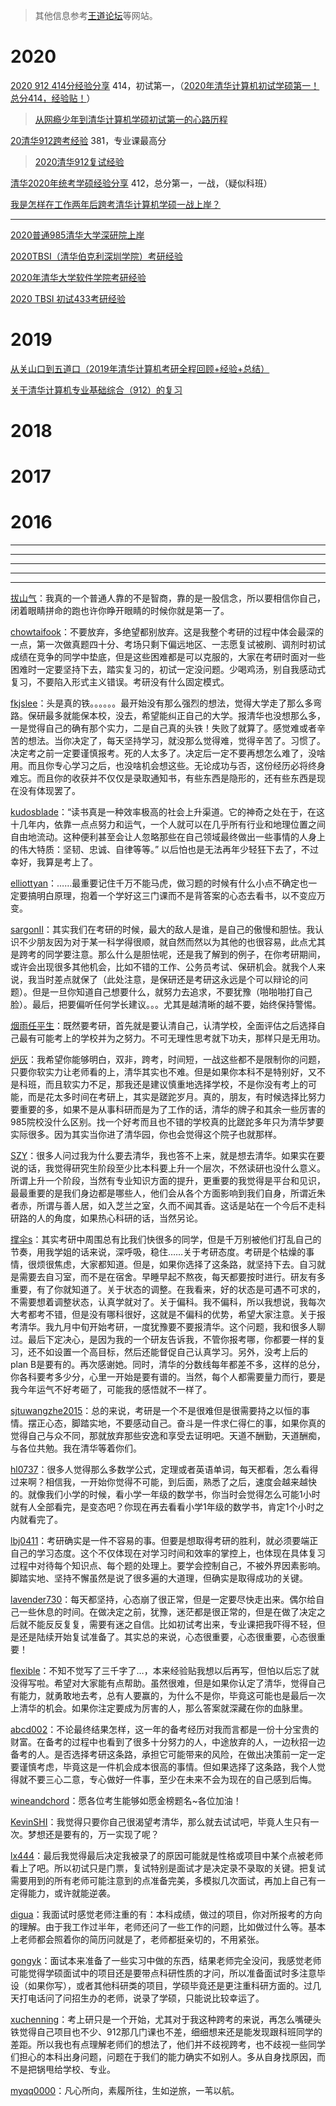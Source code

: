 > 其他信息参考[王道论坛](http://www.cskaoyan.com)等网站。

# 2020

[2020 912 414分经验分享](https://mp.weixin.qq.com/s?__biz=MzI1MjI1NjAzMw==&mid=2247483656&idx=1&sn=f28a28d263944a7db93203ab5dfbbd09&chksm=e9e7cb46de904250e42ab954522cc7364a7c260af8bbe26872b63758aed4b671f218546804e4&mpshare=1&scene=23&srcid=&sharer_sharetime=1590223178768&sharer_shareid=17c7b7fc3db02139c9a96b26b6e7a228#rd) 414，初试第一，（[2020年清华计算机初试学硕第一！总分414，经验贴！](http://www.cskaoyan.com/thread-659589-1-1.html)）

> [从网瘾少年到清华计算机学硕初试第一的心路历程](https://mp.weixin.qq.com/s?__biz=MzI1MjI1NjAzMw==&mid=2247483682&idx=1&sn=41e9592e6a207ef6cfdceb9fecd30f15&chksm=e9e7cb6cde90427a25f09c87b4b4ab8742bf9e9279de5a33e412ee9364a81a1e6860117c7578&mpshare=1&scene=23&srcid=&sharer_sharetime=1590596021816&sharer_shareid=266d6b3934d7bac6011e7d6a3629778b#rd)

[20清华912跨考经验](http://www.cskaoyan.com/thread-659676-1-1.html) 381，专业课最高分

> [2020清华912复试经验](http://www.cskaoyan.com/forum.php?mod=viewthread&tid=659735&fromuid=424920)

[清华2020年统考学硕经验分享](http://www.cskaoyan.com/thread-659653-1-1.html) 412，总分第一，一战，（疑似科班）

[我是怎样在工作两年后跨考清华计算机学硕一战上岸？](http://www.cskaoyan.com/forum.php?mod=viewthread&tid=659760&fromuid=424920)

----

[2020普通985清华大学深研院上岸](http://www.cskaoyan.com/thread-659502-1-1.html)

[2020TBSI（清华伯克利深圳学院）考研经验](http://www.cskaoyan.com/thread-659613-1-1.html)

[2020年清华大学软件学院考研经验](http://www.cskaoyan.com/thread-659643-1-1.html)

[2020 TBSI 初试433考研经验](http://cskaoyan.com/forum.php?mod=viewthread&tid=659712&fromuid=424920)

# 2019

[从关山口到五道口（2019年清华计算机考研全程回顾+经验+总结）](https://blog.csdn.net/zee_chao/article/details/88909444)

[关于清华计算机专业基础综合（912）的复习](https://xuanxuanblingbling.github.io/life/study/2018/12/29/912/)

# 2018

# 2017

# 2016



---

---

---

---

---

[拔山气](http://www.cskaoyan.com/space-uid-370822.html)：我真的一个普通人靠的不是智商，靠的是一股信念，所以要相信你自己，闭着眼睛拼命的跑也许你睁开眼睛的时候你就是第一了。

[chowtaifook](http://www.cskaoyan.com/space-uid-488313.html)：不要放弃，多绝望都别放弃。这是我整个考研的过程中体会最深的一点，第一次做真题四十分、考场只剩下偏远地区、一志愿复试被刷、调剂时初试成绩在竞争的同学中垫底，但是这些困难都是可以克服的，大家在考研时面对一些困难时一定要坚持下去，踏实复习的，初试一定没问题。少喝鸡汤，别自我感动式复习，不要陷入形式主义错误。考研没有什么固定模式。

[fkjslee](http://www.cskaoyan.com/space-uid-438514.html)：头是真的铁。。。。。。最开始没有那么强烈的想法，觉得大学走了那么多弯路。保研最多就能保本校，没去，希望能纠正自己的大学。报清华也没想那么多，一是觉得自己的确有那个实力，二是自己真的头铁！失败了就算了。感觉难或者辛苦的想法。当你决定了，每天坚持学习，就没那么觉得难，觉得辛苦了。习惯了。决定考之前一定要谨慎报考。死的人太多了。决定后一定不要再想怎么难了，没啥用。而且你专心学习之后，也没啥机会想这些。无论成功与否，这份经历必将终身难忘。而且你的收获并不仅仅是录取通知书，有些东西是隐形的，还有些东西是现在没有体现罢了。

[kudosblade](http://www.cskaoyan.com/space-uid-256330.html)：“读书真是一种效率极高的社会上升渠道。它的神奇之处在于，在这十几年内，依靠一点点努力和运气，一个人就可以在几乎所有行业和地理位置之间自由地流动。这种便利甚至会让人忽略那些在自己领域最终做出一些事情的人身上的伟大特质：坚韧、忠诚、自律等等。” 以后怕也是无法再年少轻狂下去了，不过幸好，我算是考上了。

[elliottyan](http://www.cskaoyan.com/space-uid-294395.html)：……最重要记住千万不能马虎，做习题的时候有什么小点不确定也一定要搞明白原理，抱着一个学好这三门课而不是背答案的心态去看书，以不变应万变。

[sargonII](http://www.cskaoyan.com/space-uid-285130.html)：其实我们在考研的时候，最大的敌人是谁，是自己的傲慢和胆怯。我认识不少朋友因为对于某一科学得很顺，就自然而然以为其他的也很容易，此点尤其是跨考的同学要注意。那么什么是胆怯呢，还是我了解到的例子，在你考研期间，或许会出现很多其他机会，比如不错的工作、公务员考试、保研机会。就我个人来说，我当时差点就保了（此处注意，是保研还是考研这永远是个可以辩论的问题）。但是一旦你知道自己想要什么，就努力去追求，不要犹豫（啪啪啪打自己脸）。最后，把要偏听任何学长建议。。。尤其是越清晰的越不要，始终保持警惕。

[烟雨任平生](http://www.cskaoyan.com/space-uid-353654.html)：既然要考研，首先就是要认清自己，认清学校，全面评估之后选择自己最有可能考上的学校并为之努力。不可无理性思考就下功夫，那样只是无用功。

[炉灰](http://www.cskaoyan.com/space-uid-480502.html)：我希望你能够明白，双非，跨考，时间短，一战这些都不是限制你的问题，只要你软实力让老师看的上，清华其实也不难。但是如果你本科不是特别好，又不是科班，而且软实力不足，那我还是建议慎重地选择学校，不是你没有考上的可能，而是花太多时间在考研上，其实是蹉跎岁月。真的，朋友，有时候选择比努力要重要的多，如果不是从事科研而是为了工作的话，清华的牌子和其余一些厉害的985院校没什么区别。找一个好考而且也不错的学校真的比蹉跎多年只为清华梦要实际很多。因为其实当你进了清华园，你也会觉得这个院子也就那样。

[SZY](http://www.cskaoyan.com/space-uid-257608.html)：很多人问过我为什么要去清华，我也答不上来，就是想去清华。如果实在要说的话，我觉得研究生阶段至少比本科要上升一个层次，不然读研也没什么意义。所谓上升一个阶段，当然有专业知识方面的提升，更重要的我觉得是平台和见识，最最重要的是我们身边都是哪些人，他们会从各个方面影响到我们自身，所谓近朱者赤，所谓与善人居，如入芝兰之室，久而不闻其香。这话是站在一个今后不走科研路的人的角度，如果热心科研的话，当然另论。

[撑伞s](http://www.cskaoyan.com/space-uid-245705.html)：其实考研中周围总有比我们快很多的同学，但是千万别被他们打乱自己的节奏，用我学姐的话来说，深呼吸，稳住……关于考研态度。考研是个枯燥的事情，很烦很焦虑，大家都知道。但是，如果你选择了这条路，就坚持下去。自习就是需要去自习室，而不是在宿舍。早睡早起不熬夜，每天都要按时进行。研友有多重要，有了你就知道了。关于状态的调整。在我看来，好的状态是可遇不可求的，不需要想着调整状态，认真学就对了。关于偏科。我不偏科，所以我想说，我每次大考都考不错，但是没有哪科很好，这就是不偏科的优势，希望大家注意。关于报考清华。我九月中旬开始考研，一度犹豫要不要报清华。这个问题，我和很多人聊过。最后下定决心，是因为我的一个研友告诉我，不管你报考哪，你都要一样的复习，还不如设置一个高目标，然后还能督促自己认真学习。另外，没考上后的plan B是要有的。再次感谢她。同时，清华的分数线每年都差不多，这样的总分，你各科要考多少分，心里一开始是要有谱的。当然，每个人都需要量力而行，要是我今年运气不好考砸了，可能我的感悟就不一样了。

[sjtuwangzhe2015](http://www.cskaoyan.com/space-uid-315821.html)：总的来说，考研是一个不是很难但是很需要持之以恒的事情。摆正心态，脚踏实地，不要感动自己。奋斗是一件求仁得仁的事，如果你真的觉得自己与众不同，那就放弃那些安逸和享受去证明吧。天道不酬勤，天道酬痴，与各位共勉。我在清华等着你们。

[hl0737](http://www.cskaoyan.com/space-uid-243209.html)：很多人觉得那么多数学公式，定理或者英语单词，每天都看，怎么看得过来啊？相信我，一开始你觉得不可能，到后面，熟悉了之后，速度会越来越快的。就像我们小学的时候，看小学一年级的数学书，你当时会觉得怎么可能1小时就有人全部看完，是变态吧？你现在再去看看小学1年级的数学书，肯定1个小时之内就看完了。

[lbj0411](http://www.cskaoyan.com/space-uid-251673.html)：考研确实是一件不容易的事。但要是想取得考研的胜利，就必须要端正自己的学习态度。这个不仅体现在对学习时间和效率的掌控上，也体现在具体复习过程中对待每个知识点、每个题的处理上。要学会控制自己，不被外界因素影响。脚踏实地、坚持不懈虽然是说了很多遍的大道理，但确实是取得成功的关键。

[lavender730](http://www.cskaoyan.com/space-uid-327039.html)：每天都坚持，心态崩了很正常，但是一定要尽快走出来。偶尔给自己一些休息的时间。在做决定之前，犹豫，迷茫都是很正常的，但是在做了决定之后就不能反反复复，需要有迷之自信。比如初试考出来，专业课把我吓得不轻，但是还是陆续开始复试准备了。其实总的来说，心态很重要，心态很重要，心态很重要！

[flexible](http://www.cskaoyan.com/space-uid-351230.html)：不知不觉写了三千字了…，本来经验贴我想以后再写，但怕以后忘了就没得写啦。希望对大家能有点帮助。虽然很难，但是如果你认定了清华，觉得自己有能力，就勇敢地去考，总有人要赢的，为什么不是你，毕竟这可能也是最后一次上清华的机会。如果你注定要成为厉害的人，那么答案就深藏在你的血脉里。

[abcd002](http://www.cskaoyan.com/space-uid-480271.html)：不论最终结果怎样，这一年的备考经历对我而言都是一份十分宝贵的财富。在备考的过程中也看到了很多十分努力的人，中途放弃的人，一边秋招一边备考的人。是否选择考研这条路，承担它可能带来的风险，在做出决策前一定一定要谨慎考虑，毕竟这是一件机会成本很高的事情。但如果选择了这条路，我个人觉得就不要三心二意，专心做好一件事，至少在未来不会为现在的自己感到后悔。

[wineandchord](http://www.cskaoyan.com/space-uid-454557.html)：愿各位考生能够如愿金榜题名~各位加油！

[KevinSHI](http://www.cskaoyan.com/space-uid-442157.html)：我觉得只要你自己很渴望考清华，那么就去试试吧，毕竟人生只有一次。梦想还是要有的，万一实现了呢？

[lx444](http://www.cskaoyan.com/space-uid-415395.html)：最后我觉得最后决定我被录了的原因可能就是性格或项目中某个点被老师看上了吧。所以初试只是门票，复试特别是面试才是决定录不录取的关键。把复试需要用到的所有老师可能注意到的点准备完美，多模拟几次面试，再加上自己有一定得能力，或许就能逆袭。

[digua](http://www.cskaoyan.com/space-uid-218615.html)：我面试时感觉老师注重的有：本科成绩，做过的项目，你对所报考的方向的理解。由于我工作过半年，老师还问了一些工作的问题，比如做过什么等。基本上老师都会照着你的简历问就是了，老师都挺亲切的，不用紧张。

[gongyk](http://www.cskaoyan.com/space-uid-482137.html)：面试本来准备了一些实习中做的东西，结果老师完全没问，我感觉老师可能觉得学硕面试中的项目还是要带点科研性质的才问，所以准备面试时多注意毕设（如果你写），或者其他科研类的项目，学硕毕竟还是更注重科研方面的。过几天打电话问了问招生办的老师，说录了学硕，只能说比较幸运了。

[xuchenning](http://www.cskaoyan.com/space-uid-291660.html)：考上研只是一个开始，尤其对于我这种跨考的来说，再怎么嘴硬头铁觉得自己项目也不少、912那几门课也不差，细细想来还是能发现跟科班同学的差距。所以我也有点理解老师们的想法了，他们并不歧视跨考，也不歧视一些同学们担心的本科出身问题，问题在于我们的能力确实不如别人。多从自身找原因，而不是把锅甩给学校、专业。

[myqq0000](http://www.cskaoyan.com/space-uid-335323.html)：凡心所向，素履所往，生如逆旅，一苇以航。